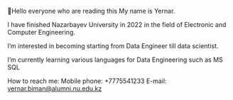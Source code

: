 
👋Hello everyone who are reading this
My name is Yernar. 

I have finished Nazarbayev University in 2022 in the field of Electronic and Computer Engineering.

I’m interested in becoming starting from Data Engineer till data scientist.

I’m currently learning various languages for Data Engineering such as MS SQL 

How to reach me:
                Mobile phone: +7775541233
                E-mail: yernar.biman@alumni.nu.edu.kz
                
